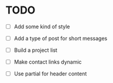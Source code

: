 TODO
====

 - [ ] Add some kind of style
 - [ ] Add a type of post for short messages
 - [ ] Build a project list
 - [ ] Make contact links dynamic
 - [ ] Use partial for header content

